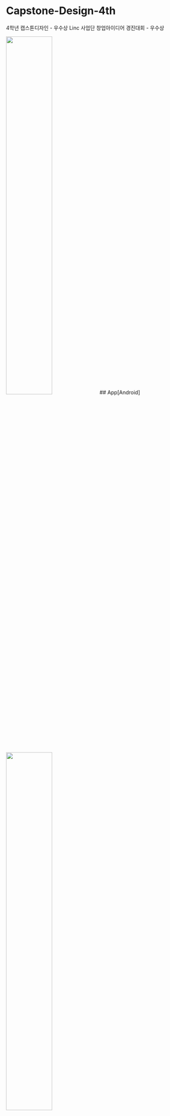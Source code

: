 # Capstone-Design-4th
4학년 캡스톤디자인 - 우수상
Linc 사업단 창업아이디어 경진대회 - 우수상

<img src = "https://user-images.githubusercontent.com/58000781/107634807-77cd0900-6cad-11eb-9049-a686d9b92fe5.jpg" height = "50%" width = "50%">
## App[Android]
<img src = "https://user-images.githubusercontent.com/58000781/107634822-7bf92680-6cad-11eb-8c89-b95dae5bb60d.png" height = "50%" width = "50%">
<img src = "https://user-images.githubusercontent.com/58000781/107634826-7c91bd00-6cad-11eb-8298-43d42e034498.png" height = "50%" width = "50%">
## HardWare[Arduino]
<img src = "https://user-images.githubusercontent.com/58000781/107634828-7d2a5380-6cad-11eb-9d28-bd5e089b0668.png" height = "50%" width = "50%">
